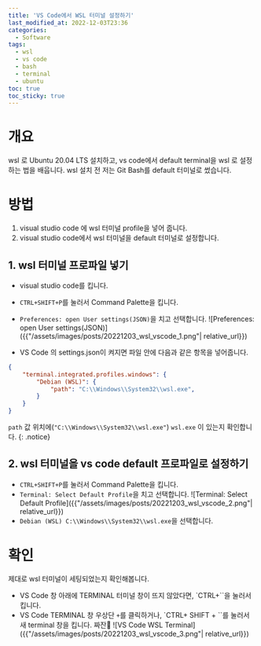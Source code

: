 ```yaml
---
title: 'VS Code에서 WSL 터미널 설정하기'
last_modified_at: 2022-12-03T23:36
categories:
  - Software
tags:
  - wsl
  - vs code
  - bash
  - terminal
  - ubuntu
toc: true
toc_sticky: true
---
```



# 개요
wsl 로 Ubuntu 20.04 LTS 설치하고, vs code에서 default terminal을 wsl 로 설정하는 법을 배웁니다.
wsl 설치 전 저는 Git Bash를 default 터미널로 썼습니다. 


# 방법
1. visual studio code 에 wsl 터미널 profile을 넣어 줍니다. 
2. visual studio code에서 wsl 터미널을 default 터미널로 설정합니다.

## 1. wsl 터미널 프로파일 넣기
- visual studio code를 킵니다. 
- `CTRL+SHIFT+P`를 눌러서 Command Palette을 킵니다. 
- `Preferences: open User settings(JSON)`을 치고 선택합니다.
![Preferences: open User settings(JSON)]({{"/assets/images/posts/20221203_wsl_vscode_1.png"| relative_url}})

- VS Code 의 settings.json이 켜지면 파일 안에 다음과 같은 항목을 넣어줍니다. 


```json
{
    "terminal.integrated.profiles.windows": {
        "Debian (WSL)": {                   
            "path": "C:\\Windows\\System32\\wsl.exe",
        }   
    }
}
```
`path` 값 위치에(`"C:\\Windows\\System32\\wsl.exe"`)  `wsl.exe` 이 있는지 확인합니다.
{: .notice}

## 2. wsl 터미널을 vs code default 프로파일로 설정하기
- `CTRL+SHIFT+P`를 눌러서 Command Palette을 킵니다. 
- `Terminal: Select Default Profile`을 치고 선택합니다.
![Terminal: Select Default Profile]({{"/assets/images/posts/20221203_wsl_vscode_2.png"| relative_url}})
- `Debian (WSL) C:\\Windows\\System32\\wsl.exe`을 선택합니다.


# 확인
제대로 wsl 터미널이 세팅되었는지 확인해봅니다.
- VS Code 창 아래에 TERMINAL 터미널 창이 뜨지 않았다면, `CTRL+``을 눌러서 킵니다.
- VS Code TERMINAL 창 우상단 `+`를 클릭하거나, `CTRL+ SHIFT + ``를 눌러서 새 terminal 창을 킵니다. 짜잔🥳
![VS Code WSL Terminal]({{"/assets/images/posts/20221203_wsl_vscode_3.png"| relative_url}})



